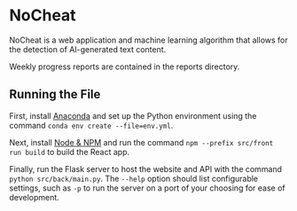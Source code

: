 # NoCheat
NoCheat is a web application and machine learning algorithm that allows for the detection of AI-generated text content. 

Weekly progress reports are contained in the reports directory.

## Running the File

First, install [Anaconda](https://www.anaconda.com/download) and set up the Python environment using the command `conda env create --file=env.yml`.

Next, install [Node & NPM](https://docs.npmjs.com/cli/v9/configuring-npm/install) and run the command `npm --prefix src/front run build` to build the React app.

Finally, run the Flask server to host the website and API with the command `python src/back/main.py`. The `--help` option should list configurable settings, such as `-p` to run the server on a  port of your choosing for ease of development.
